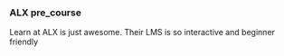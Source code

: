 ### ALX pre_course

Learn at ALX is just awesome. Their LMS is so interactive and beginner friendly
